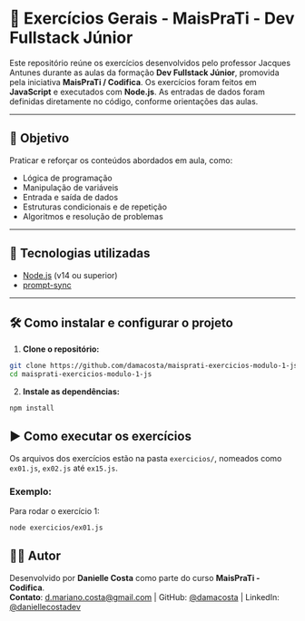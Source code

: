 # 🚀 Exercícios Gerais - MaisPraTi - Dev Fullstack Júnior

Este repositório reúne os exercícios desenvolvidos pelo professor Jacques Antunes durante as aulas da formação **Dev Fullstack Júnior**, promovida pela iniciativa **MaisPraTi / Codifica**.
Os exercícios foram feitos em **JavaScript** e executados com **Node.js**. As entradas de dados foram definidas diretamente no código, conforme orientações das aulas.

---

## 🎯 Objetivo

Praticar e reforçar os conteúdos abordados em aula, como:
- Lógica de programação  
- Manipulação de variáveis  
- Entrada e saída de dados  
- Estruturas condicionais e de repetição  
- Algoritmos e resolução de problemas    
---

## 🧰 Tecnologias utilizadas

- [Node.js](https://nodejs.org/) (v14 ou superior)
- [prompt-sync](https://www.npmjs.com/package/prompt-sync)

---

## 🛠️ Como instalar e configurar o projeto

1. **Clone o repositório:**

```bash
git clone https://github.com/damacosta/maisprati-exercicios-modulo-1-js.git
cd maisprati-exercicios-modulo-1-js
```

2. **Instale as dependências:**

```bash
npm install
```

## ▶️ Como executar os exercícios

Os arquivos dos exercícios estão na pasta `exercicios/`, nomeados como `ex01.js`, `ex02.js` até `ex15.js`.

### Exemplo:

Para rodar o exercício 1:

```bash
node exercicios/ex01.js
```

## 👨‍💻 Autor

Desenvolvido por **Danielle Costa** como parte do curso **MaisPraTi - Codifica**.  
**Contato**: d.mariano.costa@gmail.com | GitHub: [@damacosta](https://github.com/damacosta) | LinkedIn: [@daniellecostadev](https://www.linkedin.com/in/daniellecostadev/)
